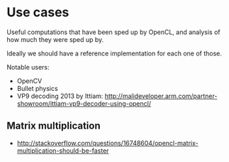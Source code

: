 # Use cases

Useful computations that have been sped up by OpenCL, and analysis of how much they were sped up by.

Ideally we should have a reference implementation for each one of those.

Notable users:

- OpenCV
- Bullet physics
- VP9 decoding 2013 by Ittiam: <http://malideveloper.arm.com/partner-showroom/ittiam-vp9-decoder-using-opencl/>

## Matrix multiplication

- <http://stackoverflow.com/questions/16748604/opencl-matrix-multiplication-should-be-faster>
